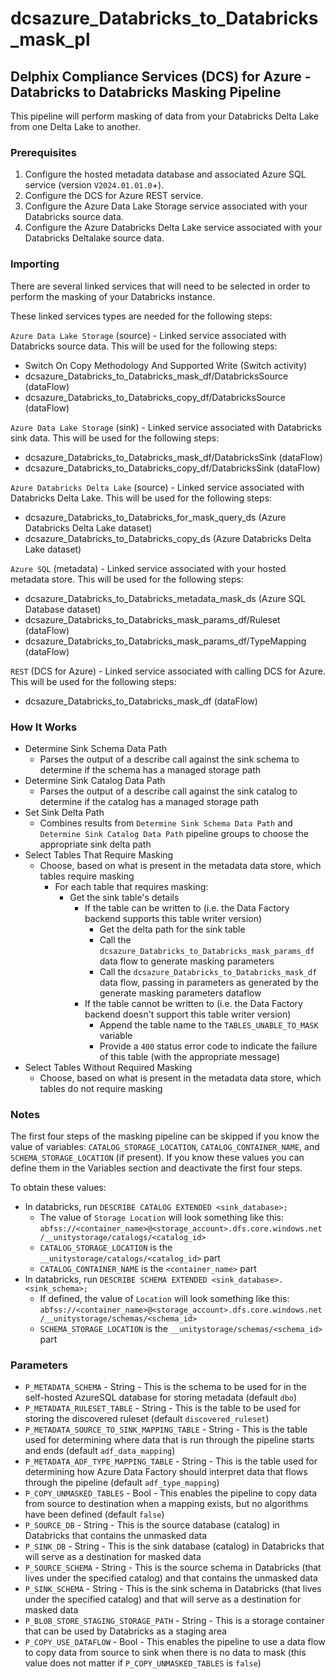 # dcsazure_Databricks_to_Databricks_mask_pl
## Delphix Compliance Services (DCS) for Azure - Databricks to Databricks Masking Pipeline

This pipeline will perform masking of data from your Databricks Delta Lake from one Delta Lake to another.

### Prerequisites

1. Configure the hosted metadata database and associated Azure SQL service (version `V2024.01.01.0`+).
1. Configure the DCS for Azure REST service.
1. Configure the Azure Data Lake Storage service associated with your Databricks source data.
1. Configure the Azure Databricks Delta Lake service associated with your Databricks Deltalake source data.


### Importing
There are several linked services that will need to be selected in order to perform the masking of your Databricks
instance.

These linked services types are needed for the following steps:

`Azure Data Lake Storage` (source) - Linked service associated with Databricks source data. This will be used for the
following steps:
* Switch On Copy Methodology And Supported Write (Switch activity)
* dcsazure_Databricks_to_Databricks_mask_df/DatabricksSource (dataFlow)
* dcsazure_Databricks_to_Databricks_copy_df/DatabricksSource (dataFlow)

`Azure Data Lake Storage` (sink) - Linked service associated with Databricks sink data. This will be used for the
following steps:
* dcsazure_Databricks_to_Databricks_mask_df/DatabricksSink (dataFlow)
* dcsazure_Databricks_to_Databricks_copy_df/DatabricksSink (dataFlow)

`Azure Databricks Delta Lake` (source) - Linked service associated with Databricks Delta Lake. This will be used for the
following steps:
* dcsazure_Databricks_to_Databricks_for_mask_query_ds (Azure Databricks Delta Lake dataset)
* dcsazure_Databricks_to_Databricks_copy_ds (Azure Databricks Delta Lake dataset)

`Azure SQL` (metadata) - Linked service associated with your hosted metadata store. This will be used for the following
steps:
* dcsazure_Databricks_to_Databricks_metadata_mask_ds (Azure SQL Database dataset)
* dcsazure_Databricks_to_Databricks_mask_params_df/Ruleset (dataFlow)
* dcsazure_Databricks_to_Databricks_mask_params_df/TypeMapping (dataFlow)

`REST` (DCS for Azure) - Linked service associated with calling DCS for Azure. This will be used for the following
steps:
* dcsazure_Databricks_to_Databricks_mask_df (dataFlow)

### How It Works
* Determine Sink Schema Data Path
  * Parses the output of a describe call against the sink schema to determine if the schema has a managed storage path
* Determine Sink Catalog Data Path
  * Parses the output of a describe call against the sink catalog to determine if the catalog has a managed storage path
* Set Sink Delta Path
  * Combines results from `Determine Sink Schema Data Path` and `Determine Sink Catalog Data Path` pipeline groups to
    choose the appropriate sink delta path
* Select Tables That Require Masking
  * Choose, based on what is present in the metadata data store, which tables require masking
    * For each table that requires masking:
      * Get the sink table's details
        * If the table can be written to (i.e. the Data Factory backend supports this table writer version)
          * Get the delta path for the sink table
          * Call the `dcsazure_Databricks_to_Databricks_mask_params_df` data flow to generate masking parameters
          * Call the `dcsazure_Databricks_to_Databricks_mask_df` data flow, passing in parameters as generated by
            the generate masking parameters dataflow
        * If the table cannot be written to (i.e. the Data Factory backend doesn't support this table writer version)
          * Append the table name to the `TABLES_UNABLE_TO_MASK` variable
          * Provide a `400` status error code to indicate the failure of this table (with the appropriate message)
* Select Tables Without Required Masking
  * Choose, based on what is present in the metadata data store, which tables do not require masking

### Notes
The first four steps of the masking pipeline can be skipped if you know the value of variables: `CATALOG_STORAGE_LOCATION`, `CATALOG_CONTAINER_NAME`, and `SCHEMA_STORAGE_LOCATION` (if present).
If you know these values you can define them in the Variables section and deactivate the first four steps.

To obtain these values:
* In databricks, run `DESCRIBE CATALOG EXTENDED <sink_database>;`
  * The value of `Storage Location` will look something like this: `abfss://<container_name>@<storage_account>.dfs.core.windows.net/__unitystorage/catalogs/<catalog_id>`
  * `CATALOG_STORAGE_LOCATION` is the `__unitystorage/catalogs/<catalog_id>` part
  * `CATALOG_CONTAINER_NAME` is the `<container_name>` part
* In databricks, run `DESCRIBE SCHEMA EXTENDED <sink_database>.<sink_schema>;`
  * If defined, the value of `Location` will look something like this: `abfss://<container_name>@<storage_account>.dfs.core.windows.net/__unitystorage/schemas/<schema_id>`
  * `SCHEMA_STORAGE_LOCATION` is the `__unitystorage/schemas/<schema_id>` part

### Parameters

* `P_METADATA_SCHEMA` - String - This is the schema to be used for in the self-hosted AzureSQL database for storing metadata (default `dbo`)
* `P_METADATA_RULESET_TABLE` - String - This is the table to be used for storing the discovered ruleset (default `discovered_ruleset`)
* `P_METADATA_SOURCE_TO_SINK_MAPPING_TABLE` - String - This is the table used for determining where data that is run through the pipeline starts and ends (default `adf_data_mapping`)
* `P_METADATA_ADF_TYPE_MAPPING_TABLE` - String - This is the table used for determining how Azure Data Factory should interpret data that flows through the pipeline (default `adf_type_mapping`)
* `P_COPY_UNMASKED_TABLES` - Bool - This enables the pipeline to copy data from source to destination when a mapping exists, but no algorithms have been defined (default `false`)
* `P_SOURCE_DB` - String - This is the source database (catalog) in Databricks that contains the unmasked data
* `P_SINK_DB` - String - This is the sink database (catalog) in Databricks that will serve as a destination for masked data
* `P_SOURCE_SCHEMA` - String - This is the source schema in Databricks (that lives under the specified catalog) and that contains the unmasked data
* `P_SINK_SCHEMA` - String - This is the sink schema in Databricks (that lives under the specified catalog) and that will serve as a destination for masked data
* `P_BLOB_STORE_STAGING_STORAGE_PATH` - String - This is a storage container that can be used by Databricks as a staging area
* `P_COPY_USE_DATAFLOW` - Bool - This enables the pipeline to use a data flow to copy data from source to sink when there is no data to mask (this value does not matter if `P_COPY_UNMASKED_TABLES` is `false`)

